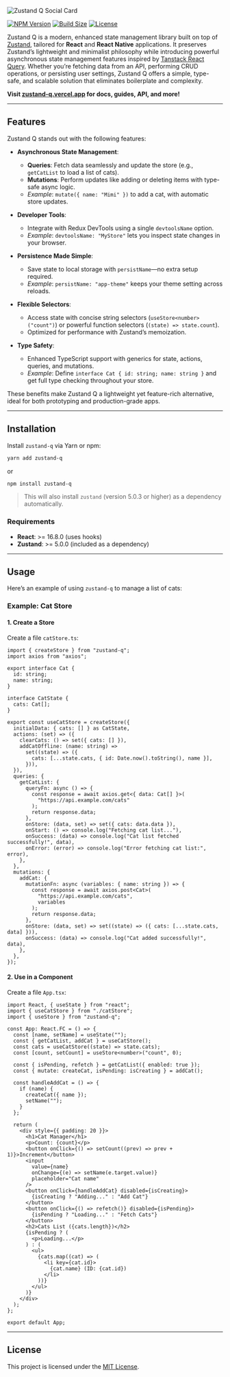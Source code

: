 ![Zustand Q Social Card](https://zustand-q.vercel.app/img/social-card.webp)

[![NPM Version](https://img.shields.io/npm/v/zustand-q.svg)](https://www.npmjs.com/package/zustand-q)
[![Build Size](https://img.shields.io/bundlephobia/minzip/zustand-q)](https://bundlephobia.com/package/zustand-q)
[![License](https://img.shields.io/npm/l/zustand-q.svg)](https://github.com/ngnhutrung25/zustand-q/blob/main/LICENSE)

Zustand Q is a modern, enhanced state management library built on top of [Zustand](https://github.com/pmndrs/zustand), tailored for **React** and **React Native** applications. It preserves Zustand’s lightweight and minimalist philosophy while introducing powerful asynchronous state management features inspired by [Tanstack React Query](https://tanstack.com/query). Whether you’re fetching data from an API, performing CRUD operations, or persisting user settings, Zustand Q offers a simple, type-safe, and scalable solution that eliminates boilerplate and complexity.

**Visit [zustand-q.vercel.app](https://zustand-q.vercel.app) for docs, guides, API, and more!**

---

## Features

Zustand Q stands out with the following features:

- **Asynchronous State Management**:

  - **Queries**: Fetch data seamlessly and update the store (e.g., `getCatList` to load a list of cats).
  - **Mutations**: Perform updates like adding or deleting items with type-safe async logic.
  - _Example_: `mutate({ name: "Mimi" })` to add a cat, with automatic store updates.

- **Developer Tools**:

  - Integrate with Redux DevTools using a single `devtoolsName` option.
  - _Example_: `devtoolsName: "MyStore"` lets you inspect state changes in your browser.

- **Persistence Made Simple**:

  - Save state to local storage with `persistName`—no extra setup required.
  - _Example_: `persistName: "app-theme"` keeps your theme setting across reloads.

- **Flexible Selectors**:

  - Access state with concise string selectors (`useStore<number>("count")`) or powerful function selectors (`(state) => state.count`).
  - Optimized for performance with Zustand’s memoization.

- **Type Safety**:
  - Enhanced TypeScript support with generics for state, actions, queries, and mutations.
  - _Example_: Define `interface Cat { id: string; name: string }` and get full type checking throughout your store.

These benefits make Zustand Q a lightweight yet feature-rich alternative, ideal for both prototyping and production-grade apps.

---

## Installation

Install `zustand-q` via Yarn or npm:

```bash
yarn add zustand-q
```

or

```bash
npm install zustand-q
```

> This will also install `zustand` (version 5.0.3 or higher) as a dependency automatically.

### Requirements

- **React**: >= 16.8.0 (uses hooks)
- **Zustand**: >= 5.0.0 (included as a dependency)

---

## Usage

Here’s an example of using `zustand-q` to manage a list of cats:

### Example: Cat Store

#### 1. Create a Store

Create a file `catStore.ts`:

```tsx
import { createStore } from "zustand-q";
import axios from "axios";

export interface Cat {
  id: string;
  name: string;
}

interface CatState {
  cats: Cat[];
}

export const useCatStore = createStore({
  initialData: { cats: [] } as CatState,
  actions: (set) => ({
    clearCats: () => set({ cats: [] }),
    addCatOffline: (name: string) =>
      set((state) => ({
        cats: [...state.cats, { id: Date.now().toString(), name }],
      })),
  }),
  queries: {
    getCatList: {
      queryFn: async () => {
        const response = await axios.get<{ data: Cat[] }>(
          "https://api.example.com/cats"
        );
        return response.data;
      },
      onStore: (data, set) => set({ cats: data.data }),
      onStart: () => console.log("Fetching cat list..."),
      onSuccess: (data) => console.log("Cat list fetched successfully!", data),
      onError: (error) => console.log("Error fetching cat list:", error),
    },
  },
  mutations: {
    addCat: {
      mutationFn: async (variables: { name: string }) => {
        const response = await axios.post<Cat>(
          "https://api.example.com/cats",
          variables
        );
        return response.data;
      },
      onStore: (data, set) => set((state) => ({ cats: [...state.cats, data] })),
      onSuccess: (data) => console.log("Cat added successfully!", data),
    },
  },
});
```

#### 2. Use in a Component

Create a file `App.tsx`:

```tsx
import React, { useState } from "react";
import { useCatStore } from "./catStore";
import { useStore } from "zustand-q";

const App: React.FC = () => {
  const [name, setName] = useState("");
  const { getCatList, addCat } = useCatStore();
  const cats = useCatStore((state) => state.cats);
  const [count, setCount] = useStore<number>("count", 0);

  const { isPending, refetch } = getCatList({ enabled: true });
  const { mutate: createCat, isPending: isCreating } = addCat();

  const handleAddCat = () => {
    if (name) {
      createCat({ name });
      setName("");
    }
  };

  return (
    <div style={{ padding: 20 }}>
      <h1>Cat Manager</h1>
      <p>Count: {count}</p>
      <button onClick={() => setCount((prev) => prev + 1)}>Increment</button>
      <input
        value={name}
        onChange={(e) => setName(e.target.value)}
        placeholder="Cat name"
      />
      <button onClick={handleAddCat} disabled={isCreating}>
        {isCreating ? "Adding..." : "Add Cat"}
      </button>
      <button onClick={() => refetch()} disabled={isPending}>
        {isPending ? "Loading..." : "Fetch Cats"}
      </button>
      <h2>Cats List ({cats.length})</h2>
      {isPending ? (
        <p>Loading...</p>
      ) : (
        <ul>
          {cats.map((cat) => (
            <li key={cat.id}>
              {cat.name} (ID: {cat.id})
            </li>
          ))}
        </ul>
      )}
    </div>
  );
};

export default App;
```

---

## License

This project is licensed under the [MIT License](LICENSE).
